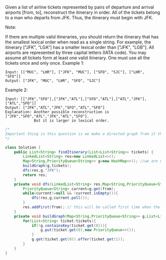 Given a list of airline tickets represented by pairs of departure and arrival airports [from, to], reconstruct the itinerary in order. All of the tickets belong to a man who departs from JFK. Thus, the itinerary must begin with JFK.

Note:

If there are multiple valid itineraries, you should return the itinerary that has the smallest lexical order when read as a single string. For example, the itinerary ["JFK", "LGA"] has a smaller lexical order than ["JFK", "LGB"].
All airports are represented by three capital letters (IATA code).
You may assume all tickets form at least one valid itinerary.
One must use all the tickets once and only once.
Example 1:
```
Input: [["MUC", "LHR"], ["JFK", "MUC"], ["SFO", "SJC"], ["LHR", "SFO"]]
Output: ["JFK", "MUC", "LHR", "SFO", "SJC"]
```
Example 2:
```
Input: [["JFK","SFO"],["JFK","ATL"],["SFO","ATL"],["ATL","JFK"],["ATL","SFO"]]
Output: ["JFK","ATL","JFK","SFO","ATL","SFO"]
Explanation: Another possible reconstruction is ["JFK","SFO","ATL","JFK","ATL","SFO"].
             But it is larger in lexical order.
```
```java
/*
Important thing in this question is we make a directed graph from it then we can only traverse the graph without backtracking . As the node from where we can't go anywhere should come at the last
*/

class Solution {
    public List<String> findItinerary(List<List<String>> tickets) {
        LinkedList<String> res=new LinkedList<>();
        Map<String,PriorityQueue<String>> g=new HashMap<>(); //we are using priority queue so that it sorts its adj node according in lexical order so we will visit the node which comes in lexical order first;
        buildGraph(g,tickets);
        dfs(res,g,"JFK");
        return res;
    }
    private void dfs(LinkedList<String> res,Map<String,PriorityQueue<String>> g,String from){
        PriorityQueue<String> current=g.get(from);
        while(current!=null && !current.isEmpty()){
            dfs(res,g,current.poll());
        }
        res.addFirst(from); // this will be called first time when the last city is travlled for we are adding each time to first
    }
    private void buildGraph(Map<String,PriorityQueue<String>> g,List<List<String>> tickets){
        for(List<String> ticket:tickets){
            if(!g.containsKey(ticket.get(0))){
                g.put(ticket.get(0),new PriorityQueue<>());
            }
            g.get(ticket.get(0)).offer(ticket.get(1));
        }
    }
}
```
